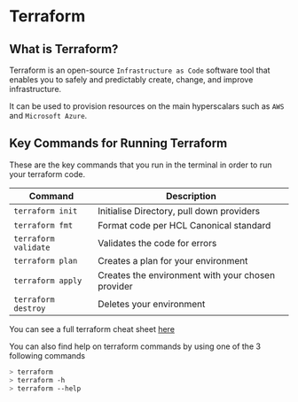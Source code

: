 # Terraform

## What is Terraform?

Terraform is an open-source `Infrastructure as Code` software tool that enables you to safely and predictably create, change, and improve infrastructure.

It can be used to provision resources on the main hyperscalars such as `AWS` and `Microsoft Azure`.

## Key Commands for Running Terraform

These are the key commands that you run in the terminal in order to run your terraform code.

| Command        | Description                                        |
|----------------|----------------------------------------------------|
|`terraform init`| Initialise Directory, pull down providers|
|`terraform fmt` | Format code per HCL Canonical standard|
|`terraform validate`| Validates the code for errors|
|`terraform plan`| Creates a plan for your environment|
|`terraform apply`| Creates the environment with your chosen provider|
|`terraform destroy`| Deletes your environment|

You can see a full terraform cheat sheet [here](https://acloudguru.com/blog/engineering/the-ultimate-terraform-cheatsheet)

You can also find help on terraform commands by using one of the 3 following commands

```bash
> terraform
> terraform -h
> terraform --help
```